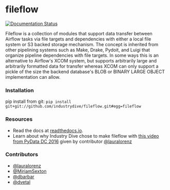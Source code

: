 # fileflow

[![Documentation Status](https://readthedocs.org/projects/fileflow/badge/?version=latest)](http://fileflow.readthedocs.io/en/latest/?badge=latest)

Fileflow is a collection of modules that support data transfer between Airflow tasks via file targets and dependencies with either a local file system or S3 backed storage mechanism. The concept is inherited from other pipelining systems such as Make, Drake, Pydoit, and Luigi that organize pipeline dependencies with file targets. In some ways this is an alternative to Airflow's XCOM system, but supports arbitrarily large and arbitrarily formatted data for transfer whereas XCOM can only support a pickle of the size the backend database's BLOB or BINARY LARGE OBJECT implementation can allow.

### Installation

pip install from git: `pip install git+git://github.com/industrydive/fileflow.git#egg=fileflow`

### Resources

- Read the docs at [readthedocs.io](http://fileflow.readthedocs.io/en/latest/).
- Learn about why Industry Dive chose to make fileflow with [this video from PyData DC 2016](https://www.youtube.com/watch?v=60FUHEkcPyY&index=35&list=PLGVZCDnMOq0qLoYpkeySVtfdbQg1A_GiB) given by contributor [@lauralorenz](https://github.com/lauralorenz)

### Contributors

- [@lauralorenz](https://github.com/lauralorenz)
- [@MiriamSexton](https://github.com/MiriamSexton)
- [@dbarbar](https://github.com/dbarbar)
- [@dvetal](https://github.com/dvetal)